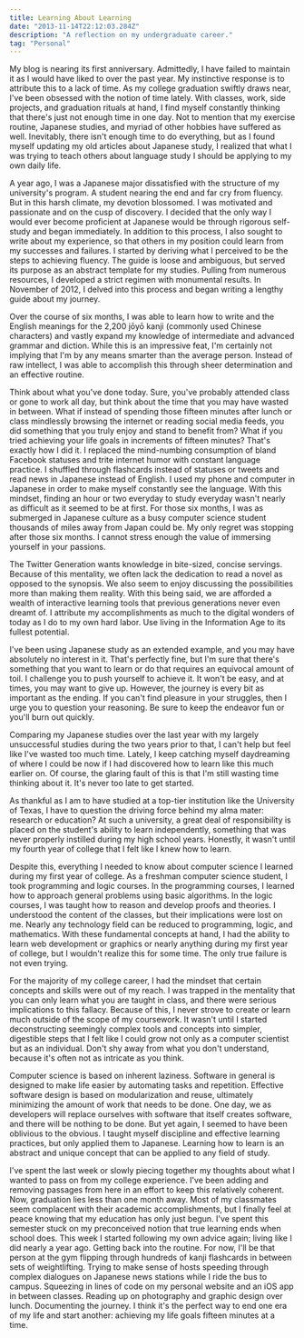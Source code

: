 ```yaml
---
title: Learning About Learning
date: "2013-11-14T22:12:03.284Z"
description: "A reflection on my undergraduate career."
tag: "Personal"
---
```


My blog is nearing its first anniversary. Admittedly, I have failed to maintain it as I would have liked to over the past year. My instinctive response is to attribute this to a lack of time. As my college graduation swiftly draws near, I've been obsessed with the notion of time lately. With classes, work, side projects, and graduation rituals at hand, I find myself constantly thinking that there's just not enough time in one day. Not to mention that my exercise routine, Japanese studies, and myriad of other hobbies have suffered as well. Inevitably, there isn't enough time to do everything, but as I found myself updating my old articles about Japanese study, I realized that what I was trying to teach others about language study I should be applying to my own daily life.

A year ago, I was a Japanese major dissatisfied with the structure of my university's program. A student nearing the end and far cry from fluency. But in this harsh climate, my devotion blossomed. I was motivated and passionate and on the cusp of discovery. I decided that the only way I would ever become proficient at Japanese would be through rigorous self-study and began immediately. In addition to this process, I also sought to write about my experience, so that others in my position could learn from my successes and failures. I started by deriving what I perceived to be the steps to achieving fluency. The guide is loose and ambiguous, but served its purpose as an abstract template for my studies. Pulling from numerous resources, I developed a strict regimen with monumental results. In November of 2012, I delved into this process and began writing a lengthy guide about my journey.

Over the course of six months, I was able to learn how to write and the English meanings for the 2,200 jōyō kanji (commonly used Chinese characters) and vastly expand my knowledge of intermediate and advanced grammar and diction. While this is an impressive feat, I'm certainly not implying that I'm by any means smarter than the average person. Instead of raw intellect, I was able to accomplish this through sheer determination and an effective routine.

Think about what you've done today. Sure, you've probably attended class or gone to work all day, but think about the time that you may have wasted in between. What if instead of spending those fifteen minutes after lunch or class mindlessly browsing the internet or reading social media feeds, you did something that you truly enjoy and stand to benefit from? What if you tried achieving your life goals in increments of fifteen minutes? That's exactly how I did it. I replaced the mind-numbing consumption of bland Facebook statuses and trite internet humor with constant language practice. I shuffled through flashcards instead of statuses or tweets and read news in Japanese instead of English. I used my phone and computer in Japanese in order to make myself constantly see the language. With this mindset, finding an hour or two everyday to study everyday wasn't nearly as difficult as it seemed to be at first. For those six months, I was as submerged in Japanese culture as a busy computer science student thousands of miles away from Japan could be. My only regret was stopping after those six months. I cannot stress enough the value of immersing yourself in your passions.

The Twitter Generation wants knowledge in bite-sized, concise servings. Because of this mentality, we often lack the dedication to read a novel as opposed to the synopsis. We also seem to enjoy discussing the possibilities more than making them reality. With this being said, we are afforded a wealth of interactive learning tools that previous generations never even dreamt of. I attribute my accomplishments as much to the digital wonders of today as I do to my own hard labor. Use living in the Information Age to its fullest potential.

I've been using Japanese study as an extended example, and you may have absolutely no interest in it. That's perfectly fine, but I'm sure that there's something that you want to learn or do that requires an equivocal amount of toil. I challenge you to push yourself to achieve it. It won't be easy, and at times, you may want to give up. However, the journey is every bit as important as the ending. If you can't find pleasure in your struggles, then I urge you to question your reasoning. Be sure to keep the endeavor fun or you'll burn out quickly.

Comparing my Japanese studies over the last year with my largely unsuccessful studies during the two years prior to that, I can't help but feel like I've wasted too much time. Lately, I keep catching myself daydreaming of where I could be now if I had discovered how to learn like this much earlier on. Of course, the glaring fault of this is that I'm still wasting time thinking about it. It's never too late to get started.

As thankful as I am to have studied at a top-tier institution like the University of Texas, I have to question the driving force behind my alma mater: research or education? At such a university, a great deal of responsibility is placed on the student's ability to learn independently, something that was never properly instilled during my high school years. Honestly, it wasn't until my fourth year of college that I felt like I knew how to learn.

Despite this, everything I needed to know about computer science I learned during my first year of college. As a freshman computer science student, I took programming and logic courses. In the programming courses, I learned how to approach general problems using basic algorithms. In the logic courses, I was taught how to reason and develop proofs and theories. I understood the content of the classes, but their implications were lost on me. Nearly any technology field can be reduced to programming, logic, and mathematics. With these fundamental concepts at hand, I had the ability to learn web development or graphics or nearly anything during my first year of college, but I wouldn't realize this for some time. The only true failure is not even trying.

For the majority of my college career, I had the mindset that certain concepts and skills were out of my reach. I was trapped in the mentality that you can only learn what you are taught in class, and there were serious implications to this fallacy. Because of this, I never strove to create or learn much outside of the scope of my coursework. It wasn't until I started deconstructing seemingly complex tools and concepts into simpler, digestible steps that I felt like I could grow not only as a computer scientist but as an individual. Don't shy away from what you don't understand, because it's often not as intricate as you think.

Computer science is based on inherent laziness. Software in general is designed to make life easier by automating tasks and repetition. Effective software design is based on modularization and reuse, ultimately minimizing the amount of work that needs to be done. One day, we as developers will replace ourselves with software that itself creates software, and there will be nothing to be done. But yet again, I seemed to have been oblivious to the obvious. I taught myself discipline and effective learning practices, but only applied them to Japanese. Learning how to learn is an abstract and unique concept that can be applied to any field of study.

I've spent the last week or slowly piecing together my thoughts about what I wanted to pass on from my college experience. I've been adding and removing passages from here in an effort to keep this relatively coherent. Now, graduation lies less than one month away. Most of my classmates seem complacent with their academic accomplishments, but I finally feel at peace knowing that my education has only just begun. I've spent this semester stuck on my preconceived notion that true learning ends when school does. This week I started following my own advice again; living like I did nearly a year ago. Getting back into the routine. For now, I'll be that person at the gym flipping through hundreds of kanji flashcards in between sets of weightlifting. Trying to make sense of hosts speeding through complex dialogues on Japanese news stations while I ride the bus to campus. Squeezing in lines of code on my personal website and an iOS app in between classes. Reading up on photography and graphic design over lunch. Documenting the journey. I think it's the perfect way to end one era of my life and start another: achieving my life goals fifteen minutes at a time.
